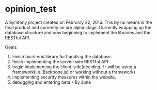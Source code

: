 opinion_test
============

A Symfony project created on February 22, 2016.
This by no means is the final product and currently on pre alpha stage.  Currently wrapping up the database structure and now beginning to implement the libraries and the RESTful API.

Goals:

1. Finish back-end library for handling the database.
2. finish implementing the server-side RESTful API
3. begin implementing the client-side(deciding if I will be using a framework(i.e.:Backbone.js) or working without a framework)
4. implementing security measures within the website.
5. debugging and entering beta - By June
